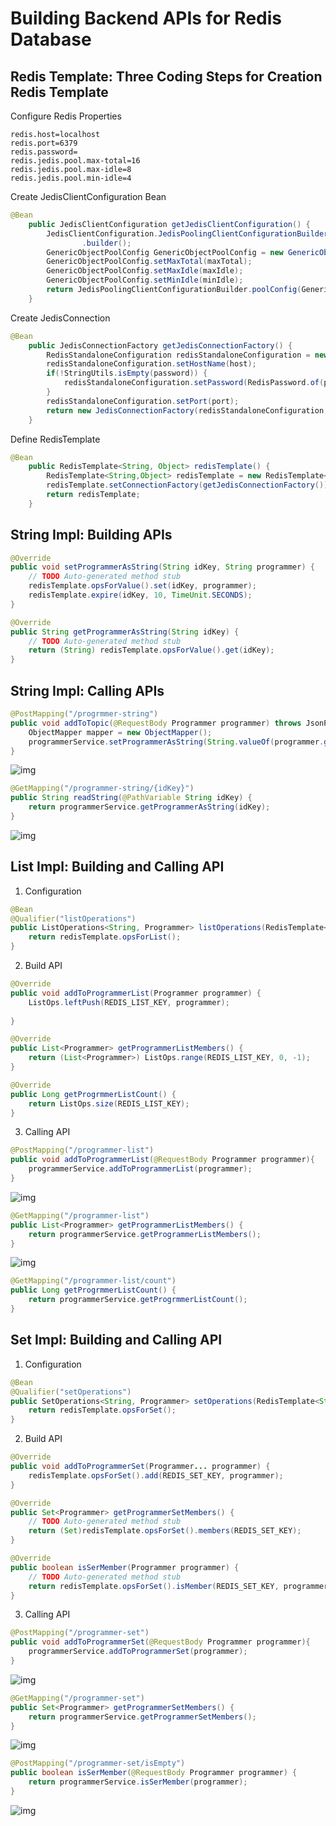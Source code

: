 # Building Backend APIs for Redis Database

## Redis Template: Three Coding Steps for Creation Redis Template

Configure Redis Properties
```peoperties
redis.host=localhost
redis.port=6379
redis.password=
redis.jedis.pool.max-total=16
redis.jedis.pool.max-idle=8
redis.jedis.pool.min-idle=4
```

Create JedisClientConfiguration Bean
```java
@Bean
	public JedisClientConfiguration getJedisClientConfiguration() {
		JedisClientConfiguration.JedisPoolingClientConfigurationBuilder JedisPoolingClientConfigurationBuilder = (JedisClientConfiguration.JedisPoolingClientConfigurationBuilder) JedisClientConfiguration
				.builder();
		GenericObjectPoolConfig GenericObjectPoolConfig = new GenericObjectPoolConfig();
		GenericObjectPoolConfig.setMaxTotal(maxTotal);
		GenericObjectPoolConfig.setMaxIdle(maxIdle);
		GenericObjectPoolConfig.setMinIdle(minIdle);
		return JedisPoolingClientConfigurationBuilder.poolConfig(GenericObjectPoolConfig).build();
	}
```

Create JedisConnection

```java
@Bean
	public JedisConnectionFactory getJedisConnectionFactory() {
		RedisStandaloneConfiguration redisStandaloneConfiguration = new RedisStandaloneConfiguration();
		redisStandaloneConfiguration.setHostName(host);
		if(!StringUtils.isEmpty(password)) {
			redisStandaloneConfiguration.setPassword(RedisPassword.of(password));
		}
		redisStandaloneConfiguration.setPort(port);
		return new JedisConnectionFactory(redisStandaloneConfiguration, getJedisClientConfiguration());
	}
```
Define RedisTemplate

```java
@Bean
	public RedisTemplate<String, Object> redisTemplate() {
		RedisTemplate<String,Object> redisTemplate = new RedisTemplate<String,Object>();
		redisTemplate.setConnectionFactory(getJedisConnectionFactory());
		return redisTemplate;
	}
```

## String Impl: Building APIs

```java
@Override
public void setProgrammerAsString(String idKey, String programmer) {
    // TODO Auto-generated method stub
    redisTemplate.opsForValue().set(idKey, programmer);
    redisTemplate.expire(idKey, 10, TimeUnit.SECONDS);
}

@Override
public String getProgrammerAsString(String idKey) {
    // TODO Auto-generated method stub
    return (String) redisTemplate.opsForValue().get(idKey);
}
```

## String Impl: Calling APIs

```java
@PostMapping("/progrmmer-string")
public void addToTopic(@RequestBody Programmer programmer) throws JsonProcessingException{
    ObjectMapper mapper = new ObjectMapper();
    programmerService.setProgrammerAsString(String.valueOf(programmer.getId()), mapper.writeValueAsString(programmer));
}
```
![img](img/programmer_output.png)
```java	
@GetMapping("/programmer-string/{idKey}")
public String readString(@PathVariable String idKey) {
    return programmerService.getProgrammerAsString(idKey);
}
```
![img](img/get_programmer_output.png)

## List Impl: Building and Calling API

1. Configuration
```java
@Bean
@Qualifier("listOperations")
public ListOperations<String, Programmer> listOperations(RedisTemplate<String, Programmer> redisTemplate){
    return redisTemplate.opsForList();
}
```
2. Build API
```java
@Override
public void addToProgrammerList(Programmer programmer) {
    ListOps.leftPush(REDIS_LIST_KEY, programmer);
    
}

@Override
public List<Programmer> getProgrammerListMembers() {
    return (List<Programmer>) ListOps.range(REDIS_LIST_KEY, 0, -1);
}

@Override
public Long getProgrmmerListCount() {
    return ListOps.size(REDIS_LIST_KEY);
}
```

3. Calling API
```java
@PostMapping("/programmer-list")
public void addToProgrammerList(@RequestBody Programmer programmer){
    programmerService.addToProgrammerList(programmer);
}
```
![img](img/add_programmer_list.png)
```java
@GetMapping("/programmer-list")
public List<Programmer> getProgrammerListMembers() {
    return programmerService.getProgrammerListMembers();
}
```
![img](img/get_programmer_list.png)
```java
@GetMapping("/programmer-list/count")
public Long getProgrmmerListCount() {
    return programmerService.getProgrmmerListCount();
}
```
## Set Impl: Building and Calling API

1. Configuration
```java
@Bean
@Qualifier("setOperations")
public SetOperations<String, Programmer> setOperations(RedisTemplate<String, Programmer> redisTemplate){
    return redisTemplate.opsForSet();
}
```
2. Build API
```java
@Override
public void addToProgrammerSet(Programmer... programmer) {
    redisTemplate.opsForSet().add(REDIS_SET_KEY, programmer);
}

@Override
public Set<Programmer> getProgrammerSetMembers() {
    // TODO Auto-generated method stub
    return (Set)redisTemplate.opsForSet().members(REDIS_SET_KEY);
}

@Override
public boolean isSerMember(Programmer programmer) {
    // TODO Auto-generated method stub
    return redisTemplate.opsForSet().isMember(REDIS_SET_KEY, programmer);
}
```

3. Calling API
```java
@PostMapping("/programmer-set")
public void addToProgrammerSet(@RequestBody Programmer programmer){
    programmerService.addToProgrammerSet(programmer);
}
```
![img](img/add_programmer_set.png)
```java
@GetMapping("/programmer-set")
public Set<Programmer> getProgrammerSetMembers() {
    return programmerService.getProgrammerSetMembers();
}
```
![img](img/get_programmer_set.png)
```java
@PostMapping("/programmer-set/isEmpty")
public boolean isSerMember(@RequestBody Programmer programmer) {
    return programmerService.isSerMember(programmer);
}
```
![img](img/isEmpty_Set.png)

